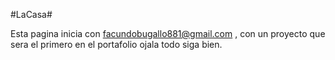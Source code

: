 #LaCasa#

Esta pagina inicia con facundobugallo881@gmail.com ,
con un proyecto que sera el primero en el portafolio
ojala todo siga bien.
